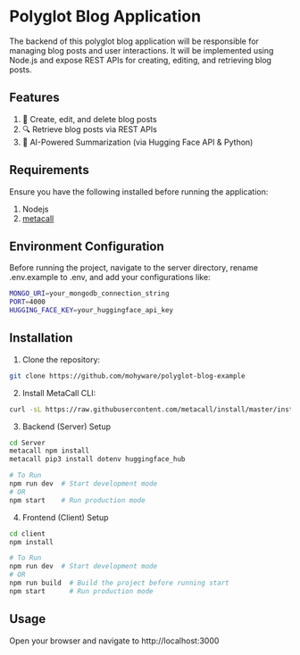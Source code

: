 # Polyglot Blog Application
The backend of this polyglot blog application will be responsible for managing blog posts and user interactions. It will be implemented using Node.js and expose REST APIs for creating, editing, and retrieving blog posts.

## Features
1. 📝 Create, edit, and delete blog posts
2. 🔍 Retrieve blog posts via REST APIs
3. 🤖 AI-Powered Summarization (via Hugging Face API & Python)

## Requirements
Ensure you have the following installed before running the application:
1. Nodejs
2. [metacall](https://github.com/metacall/install)

## Environment Configuration
Before running the project, navigate to the server directory, rename .env.example to .env, and add your configurations like:
```bash
MONGO_URI=your_mongodb_connection_string
PORT=4000
HUGGING_FACE_KEY=your_huggingface_api_key
```
## Installation
1. Clone the repository:

```sh
git clone https://github.com/mohyware/polyglot-blog-example
```

2. Install MetaCall CLI:

```sh
curl -sL https://raw.githubusercontent.com/metacall/install/master/install.sh | sh
```
3. Backend (Server) Setup
```bash
cd Server
metacall npm install
metacall pip3 install dotenv huggingface_hub

# To Run
npm run dev  # Start development mode
# OR
npm start    # Run production mode
```
4. Frontend (Client) Setup
```bash
cd client
npm install

# To Run
npm run dev  # Start development mode
# OR
npm run build  # Build the project before running start
npm start      # Run production mode
```
## Usage
Open your browser and navigate to http://localhost:3000